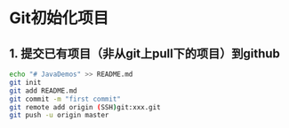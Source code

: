 # Git初始化项目

## 1. 提交已有项目（非从git上pull下的项目）到github

```bash
echo "# JavaDemos" >> README.md
git init
git add README.md
git commit -m "first commit"
git remote add origin (SSH)git:xxx.git
git push -u origin master
```

